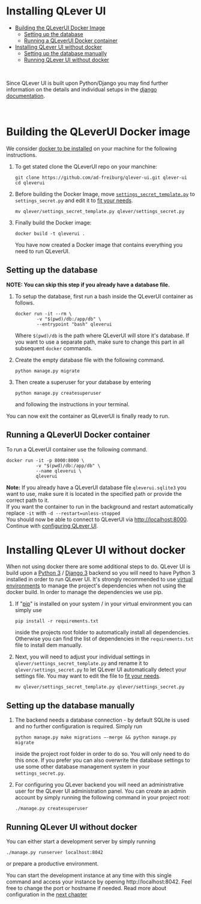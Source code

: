# Installing QLever UI
* [Building the QLeverUI Docker Image](#building-the-qleverui-docker-container)
    * [Setting up the database](#setting-up-the-database)
    * [Running a QLeverUI Docker container](#running-a-qleverui-docker-container)
* [Installing QLever UI without docker](#installing-qlever-ui-without-docker)
    * [Setting up the database manually](#setting-up-the-database-manually)
    * [Running QLever UI without docker](#running-qlever-ui-without-docker)

<br>

Since QLever UI is built upon Python/Django you may find further information on the details and individual setups in the [django documentation](https://docs.djangoproject.com/en/3.0/ref/settings/).

<br>

# Building the QLeverUI Docker image
We consider [docker to be installed](https://docs.docker.com/get-docker/) on your machine for the following instructions.
1. To get stated clone the QLeverUI repo on your manchine:
    ```shell
    git clone https://github.com/ad-freiburg/qlever-ui.git qlever-ui
    cd qleverui
    ```
2. Before building the Docker Image, move [`settings_secret_template.py`](/qlever/settings_secret_template.py) to `settings_secret.py` and edit it to [fit your needs](https://docs.djangoproject.com/en/3.0/ref/settings/).
    ```shell
    mv qlever/settings_secret_template.py qlever/settings_secret.py
    ```
3. Finally build the Docker image:
    ```shell
    docker build -t qleverui .
    ```
    You have now created a Docker image that contains everything you need to run QLeverUI.

## Setting up the database
__NOTE: You can skip this step if you already have a database file.__  

1. To setup the database, first run a bash inside the QLeverUI container as follows.
    ```shell
    docker run -it --rm \
            -v "$(pwd)/db:/app/db" \
            --entrypoint "bash" qleverui
    ```
    Where `$(pwd)/db` is the path where QLeverUI will store it's database. If you want to use a separate path, make sure to  change this part in all subsequent `docker` commands.

2. Create the empty database file with the following command.
    ```shell
    python manage.py migrate
    ```
3. Then create a superuser for your database by entering
    ```shell
    python manage.py createsuperuser
    ```
    and following the instructions in your terminal.  

You can now exit the container as QLeverUI is finally ready to run.
## Running a QLeverUI Docker container
To run a QLeverUI container use the following command.
```shell
docker run -it -p 8000:8000 \
           -v "$(pwd)/db:/app/db" \
           --name qleverui \
           qleverui
``` 
__Note:__ If you already have a QLeverUI database file `qleverui.sqlite3` you want to use, make sure it is located in the specified path or provide the correct path to it.  
If you want the container to run in the background and restart automatically replace `-it` with `-d --restart=unless-stopped`  
You should now be able to connect to QLeverUI via <http://localhost:8000>. Continue with [configuring QLever UI](#configure-qlever-ui).


# Installing QLever UI without docker
When not using docker there are some additional steps to do. QLever UI is build upon a [Python 3](https://www.python.org/downloads/) / [Django 3](https://www.djangoproject.com/) backend so you will need to have Python 3 installed in order to run QLever UI. It's strongly recommended to use [virtual environments](https://docs.python.org/3/library/venv.html) to manage the project's dependencies when not using the docker build. In order to manage the dependencies we use pip.

1. If "[pip](https://pypi.org/project/pip/)" is installed on your system / in your virtual environment you can simply use 
    ```shell
    pip install -r requirements.txt
    ```
    inside the projects root folder to automatically install all dependencies. Otherwise you can find the list of dependencies in the `requirements.txt` file to install dem manually.

2. Next, you will need to adjust your individual settings in `qlever/settings_secret_template.py` and rename it to `qlever/settings_secret.py` to let QLever UI automatically detect your settings file. You may want to edit the file to [fit your needs](https://docs.djangoproject.com/en/3.0/ref/settings/).
    ```shell
    mv qlever/settings_secret_template.py qlever/settings_secret.py
    ```

## Setting up the database manually
1. The backend needs a database connection - by default SQLite is used and no further configuration is required. Simply run
    ```shell
    python manage.py make migrations —-merge && python manage.py migrate
    ```
    inside the project root folder in order to do so. You will only need to do this once. If you prefer you can also overwrite the database settings to use some other database management system in your `settings_secret.py`.

2. For configuring you QLever backend you will need an administrative user for the QLever UI administration panel. You can create an admin account by simply running the following command in your project root: 
    ```shell
    ./manage.py createsuperuser
    ```
## Running QLever UI without docker
You can either start a development server by simply running
```shell
./manage.py runserver localhost:8042
```
or prepare a productive environment.

You can start the development instance at any time with this single command and access your instance by opening http://localhost:8042. Feel free to change the port or hostname if needed. Read more about configuration in the [next chapter](docs/configure_qleverui.md)